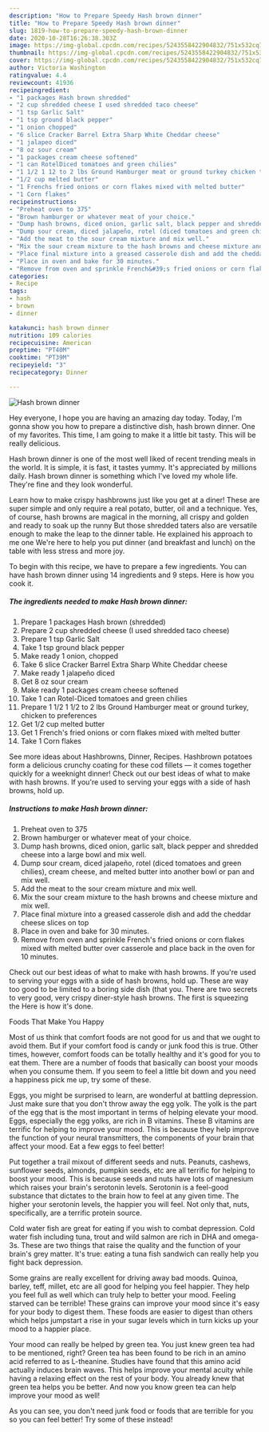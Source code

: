 ```yaml
---
description: "How to Prepare Speedy Hash brown dinner"
title: "How to Prepare Speedy Hash brown dinner"
slug: 1819-how-to-prepare-speedy-hash-brown-dinner
date: 2020-10-28T16:26:38.303Z
image: https://img-global.cpcdn.com/recipes/5243558422904832/751x532cq70/hash-brown-dinner-recipe-main-photo.jpg
thumbnail: https://img-global.cpcdn.com/recipes/5243558422904832/751x532cq70/hash-brown-dinner-recipe-main-photo.jpg
cover: https://img-global.cpcdn.com/recipes/5243558422904832/751x532cq70/hash-brown-dinner-recipe-main-photo.jpg
author: Victoria Washington
ratingvalue: 4.4
reviewcount: 41936
recipeingredient:
- "1 packages Hash brown shredded"
- "2 cup shredded cheese I used shredded taco cheese"
- "1 tsp Garlic Salt"
- "1 tsp ground black pepper"
- "1 onion chopped"
- "6 slice Cracker Barrel Extra Sharp White Cheddar cheese"
- "1 jalapeo diced"
- "8 oz sour cream"
- "1 packages cream cheese softened"
- "1 can RotelDiced tomatoes and green chilies"
- "1 1/2 1 12 to 2 lbs Ground Hamburger meat or ground turkey chicken to preferences"
- "1/2 cup melted butter"
- "1 Frenchs fried onions or corn flakes mixed with melted butter"
- "1 Corn flakes"
recipeinstructions:
- "Preheat oven to 375"
- "Brown hamburger or whatever meat of your choice."
- "Dump hash browns, diced onion, garlic salt, black pepper and shredded cheese into a large bowl and mix well."
- "Dump sour cream, diced jalapeño, rotel (diced tomatoes and green chilies), cream cheese, and melted butter into another bowl or pan and mix well."
- "Add the meat to the sour cream mixture and mix well."
- "Mix the sour cream mixture to the hash browns and cheese mixture and mix well."
- "Place final mixture into a greased casserole dish and add the cheddar cheese slices on top"
- "Place in oven and bake for 30 minutes."
- "Remove from oven and sprinkle French&#39;s fried onions or corn flakes mixed with melted butter over casserole and place back in the oven for 10 minutes."
categories:
- Recipe
tags:
- hash
- brown
- dinner

katakunci: hash brown dinner 
nutrition: 109 calories
recipecuisine: American
preptime: "PT40M"
cooktime: "PT39M"
recipeyield: "3"
recipecategory: Dinner

---
```



![Hash brown dinner](https://img-global.cpcdn.com/recipes/5243558422904832/751x532cq70/hash-brown-dinner-recipe-main-photo.jpg)

Hey everyone, I hope you are having an amazing day today. Today, I'm gonna show you how to prepare a distinctive dish, hash brown dinner. One of my favorites. This time, I am going to make it a little bit tasty. This will be really delicious.

Hash brown dinner is one of the most well liked of recent trending meals in the world. It is simple, it is fast, it tastes yummy. It's appreciated by millions daily. Hash brown dinner is something which I've loved my whole life. They're fine and they look wonderful.

Learn how to make crispy hashbrowns just like you get at a diner! These are super simple and only require a real potato, butter, oil and a technique. Yes, of course, hash browns are magical in the morning, all crispy and golden and ready to soak up the runny But those shredded taters also are versatile enough to make the leap to the dinner table. He explained his approach to me one We&#39;re here to help you put dinner (and breakfast and lunch) on the table with less stress and more joy.


To begin with this recipe, we have to prepare a few ingredients. You can have hash brown dinner using 14 ingredients and 9 steps. Here is how you cook it.

<!--inarticleads1-->

##### The ingredients needed to make Hash brown dinner:

1. Prepare 1 packages Hash brown (shredded)
1. Prepare 2 cup shredded cheese (I used shredded taco cheese)
1. Prepare 1 tsp Garlic Salt
1. Take 1 tsp ground black pepper
1. Make ready 1 onion, chopped
1. Take 6 slice Cracker Barrel Extra Sharp White Cheddar cheese
1. Make ready 1 jalapeño diced
1. Get 8 oz sour cream
1. Make ready 1 packages cream cheese softened
1. Take 1 can Rotel-Diced tomatoes and green chilies
1. Prepare 1 1/2 1 1/2 to 2 lbs Ground Hamburger meat or ground turkey, chicken to preferences
1. Get 1/2 cup melted butter
1. Get 1 French&#39;s fried onions or corn flakes mixed with melted butter
1. Take 1 Corn flakes


See more ideas about Hashbrowns, Dinner, Recipes. Hashbrown potatoes form a delicious crunchy coating for these cod fillets — it comes together quickly for a weeknight dinner! Check out our best ideas of what to make with hash browns. If you&#39;re used to serving your eggs with a side of hash browns, hold up. 

<!--inarticleads2-->

##### Instructions to make Hash brown dinner:

1. Preheat oven to 375
1. Brown hamburger or whatever meat of your choice.
1. Dump hash browns, diced onion, garlic salt, black pepper and shredded cheese into a large bowl and mix well.
1. Dump sour cream, diced jalapeño, rotel (diced tomatoes and green chilies), cream cheese, and melted butter into another bowl or pan and mix well.
1. Add the meat to the sour cream mixture and mix well.
1. Mix the sour cream mixture to the hash browns and cheese mixture and mix well.
1. Place final mixture into a greased casserole dish and add the cheddar cheese slices on top
1. Place in oven and bake for 30 minutes.
1. Remove from oven and sprinkle French&#39;s fried onions or corn flakes mixed with melted butter over casserole and place back in the oven for 10 minutes.


Check out our best ideas of what to make with hash browns. If you&#39;re used to serving your eggs with a side of hash browns, hold up. These are way too good to be limited to a boring side dish (that you. There are two secrets to very good, very crispy diner-style hash browns. The first is squeezing the Here is how it&#39;s done. 

Foods That Make You Happy


Most of us think that comfort foods are not good for us and that we ought to avoid them. But if your comfort food is candy or junk food this is true. Other times, however, comfort foods can be totally healthy and it's good for you to eat them. There are a number of foods that basically can boost your moods when you consume them. If you seem to feel a little bit down and you need a happiness pick me up, try some of these.

Eggs, you might be surprised to learn, are wonderful at battling depression. Just make sure that you don't throw away the egg yolk. The yolk is the part of the egg that is the most important in terms of helping elevate your mood. Eggs, especially the egg yolks, are rich in B vitamins. These B vitamins are terrific for helping to improve your mood. This is because they help improve the function of your neural transmitters, the components of your brain that affect your mood. Eat a few eggs to feel better!

Put together a trail mixout of different seeds and nuts. Peanuts, cashews, sunflower seeds, almonds, pumpkin seeds, etc are all terrific for helping to boost your mood. This is because seeds and nuts have lots of magnesium which raises your brain's serotonin levels. Serotonin is a feel-good substance that dictates to the brain how to feel at any given time. The higher your serotonin levels, the happier you will feel. Not only that, nuts, specifically, are a terrific protein source.

Cold water fish are great for eating if you wish to combat depression. Cold water fish including tuna, trout and wild salmon are rich in DHA and omega-3s. These are two things that raise the quality and the function of your brain's grey matter. It's true: eating a tuna fish sandwich can really help you fight back depression. 

Some grains are really excellent for driving away bad moods. Quinoa, barley, teff, millet, etc are all good for helping you feel happier. They help you feel full as well which can truly help to better your mood. Feeling starved can be terrible! These grains can improve your mood since it's easy for your body to digest them. These foods are easier to digest than others which helps jumpstart a rise in your sugar levels which in turn kicks up your mood to a happier place.

Your mood can really be helped by green tea. You just knew green tea had to be mentioned, right? Green tea has been found to be rich in an amino acid referred to as L-theanine. Studies have found that this amino acid actually induces brain waves. This helps improve your mental acuity while having a relaxing effect on the rest of your body. You already knew that green tea helps you be better. And now you know green tea can help improve your mood as well!

As you can see, you don't need junk food or foods that are terrible for you so you can feel better! Try some of these instead!

